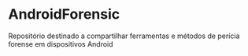 AndroidForensic
===============

Repositório destinado a compartilhar ferramentas e métodos de perícia forense em dispositivos Android
